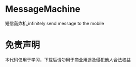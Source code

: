 # MessageMachine
 短信轰炸机,infinitely send message to the mobile 
# 免责声明
 本代码仅用于学习，下载后请勿用于商业用途及侵犯他人合法权益
